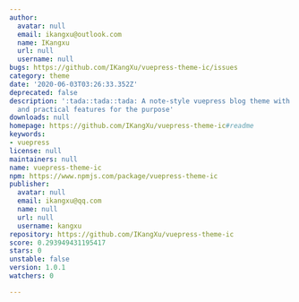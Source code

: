 ```yaml
---
author:
  avatar: null
  email: ikangxu@outlook.com
  name: IKangxu
  url: null
  username: null
bugs: https://github.com/IKangXu/vuepress-theme-ic/issues
category: theme
date: '2020-06-03T03:26:33.352Z'
deprecated: false
description: ':tada::tada::tada: A note-style vuepress blog theme with simple, clear
  and practical features for the purpose'
downloads: null
homepage: https://github.com/IKangXu/vuepress-theme-ic#readme
keywords:
- vuepress
license: null
maintainers: null
name: vuepress-theme-ic
npm: https://www.npmjs.com/package/vuepress-theme-ic
publisher:
  avatar: null
  email: ikangxu@qq.com
  name: null
  url: null
  username: kangxu
repository: https://github.com/IKangXu/vuepress-theme-ic
score: 0.293949431195417
stars: 0
unstable: false
version: 1.0.1
watchers: 0

---
```


